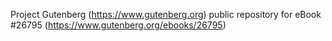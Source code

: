 Project Gutenberg (https://www.gutenberg.org) public repository for eBook #26795 (https://www.gutenberg.org/ebooks/26795)
